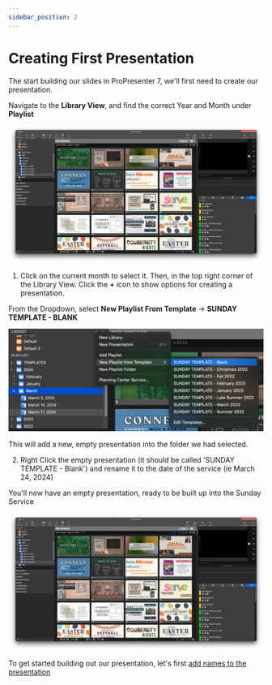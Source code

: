 ```yaml
---
sidebar_position: 2
---
```


# Creating First Presentation

The start building our slides in ProPresenter 7, we'll first need to create our presentation.

Navigate to the **Library View**, and find the correct Year and Month under **Playlist**

![ProPresenter Overview](../img/1/pp7.webp)

1. Click on the current month to select it. Then, in the top right corner of the Library View. Click the **+** icon to show options for creating a presentation.

From the Dropdown, select **New Playlist From Template** -> **SUNDAY TEMPLATE - BLANK**

![Library Selection](../img/1/create-from-playlist.webp)

This will add a new, empty presentation into the folder we had selected.

2. Right Click the empty presentation (it should be called 'SUNDAY TEMPLATE - Blank') and rename it to the date of the service (ie March 24, 2024)

You'll now have an empty presentation, ready to be built up into the Sunday Service

![Library Selection](../img/1/pp7.webp)

To get started building out our presentation, let's first [add names to the presentation](./2-adding-names.md)
